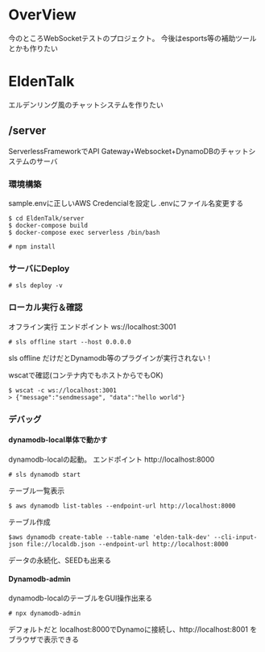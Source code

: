 # OverView
今のところWebSocketテストのプロジェクト。
今後はesports等の補助ツールとかも作りたい

# EldenTalk
エルデンリング風のチャットシステムを作りたい
## /server
ServerlessFrameworkでAPI Gateway+Websocket+DynamoDBのチャットシステムのサーバ

### 環境構築
sample.envに正しいAWS Credencialを設定し .envにファイル名変更する

```
$ cd EldenTalk/server
$ docker-compose build
$ docker-compose exec serverless /bin/bash

# npm install
```

### サーバにDeploy
```
# sls deploy -v
```

### ローカル実行＆確認
オフライン実行  エンドポイント ws://localhost:3001
```
# sls offline start --host 0.0.0.0
```
sls offline だけだとDynamodb等のプラグインが実行されない！


wscatで確認(コンテナ内でもホストからでもOK)
```
$ wscat -c ws://localhost:3001
> {"message":"sendmessage", "data":"hello world"}
```

### デバッグ
#### dynamodb-local単体で動かす
dynamodb-localの起動。 エンドポイント http://localhost:8000
```
# sls dynamodb start
```

テーブル一覧表示
```
$ aws dynamodb list-tables --endpoint-url http://localhost:8000
```

テーブル作成
```
$aws dynamodb create-table --table-name 'elden-talk-dev' --cli-input-json file://localdb.json --endpoint-url http://localhost:8000
```

データの永続化、SEEDも出来る


#### Dynamodb-admin
dynamodb-localのテーブルをGUI操作出来る
```
# npx dynamodb-admin
```
デフォルトだと localhost:8000でDynamoに接続し、http://localhost:8001 をブラウザで表示できる

